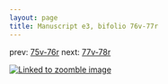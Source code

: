 ```yaml
---
layout: page
title: Manuscript e3, bifolio 76v-77r
---
```


prev: [75v-76r](../75v-76r/) next: [77v-78r](../77v-78r/)



[![Linked to zoomble image](http://www.homermultitext.org/iipsrv?IIIF=/project/homer/pyramidal/deepzoom/hmt/e3bifolio/v1/E3_76v_77r.tif/full/2000,/0/default.jpg)](http://www.homermultitext.org/ict2/?urn=urn:cite2:hmt:e3bifolio.v1:E3_76v_77r)

